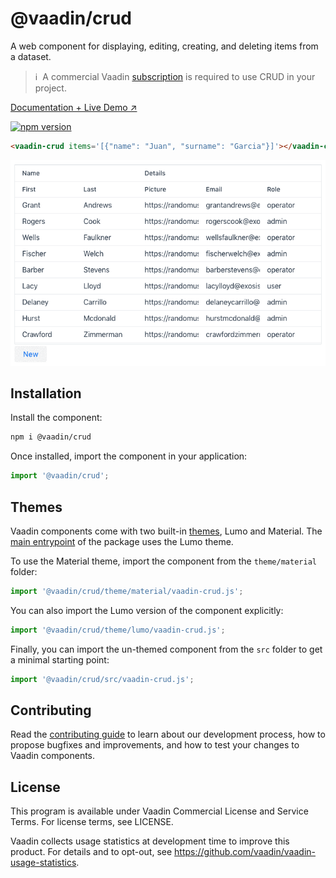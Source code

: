 # @vaadin/crud

A web component for displaying, editing, creating, and deleting items from a dataset.

> ℹ️&nbsp; A commercial Vaadin [subscription](https://vaadin.com/pricing) is required to use CRUD in your project.

[Documentation + Live Demo ↗](https://vaadin.com/docs/latest/components/crud)

[![npm version](https://badgen.net/npm/v/@vaadin/crud)](https://www.npmjs.com/package/@vaadin/crud)

```html
<vaadin-crud items='[{"name": "Juan", "surname": "Garcia"}]'></vaadin-crud>
```

[<img src="https://raw.githubusercontent.com/vaadin/web-components/main/packages/crud/screenshot.gif" width="702" alt="Screenshot of vaadin-crud">](https://vaadin.com/docs/latest/components/crud)

## Installation

Install the component:

```sh
npm i @vaadin/crud
```

Once installed, import the component in your application:

```js
import '@vaadin/crud';
```

## Themes

Vaadin components come with two built-in [themes](https://vaadin.com/docs/latest/styling), Lumo and Material.
The [main entrypoint](https://github.com/vaadin/web-components/blob/main/packages/crud/vaadin-crud.js) of the package uses the Lumo theme.

To use the Material theme, import the component from the `theme/material` folder:

```js
import '@vaadin/crud/theme/material/vaadin-crud.js';
```

You can also import the Lumo version of the component explicitly:

```js
import '@vaadin/crud/theme/lumo/vaadin-crud.js';
```

Finally, you can import the un-themed component from the `src` folder to get a minimal starting point:

```js
import '@vaadin/crud/src/vaadin-crud.js';
```

## Contributing

Read the [contributing guide](https://vaadin.com/docs/latest/contributing) to learn about our development process, how to propose bugfixes and improvements, and how to test your changes to Vaadin components.

## License

This program is available under Vaadin Commercial License and Service Terms. For license terms, see LICENSE.

Vaadin collects usage statistics at development time to improve this product.
For details and to opt-out, see https://github.com/vaadin/vaadin-usage-statistics.
